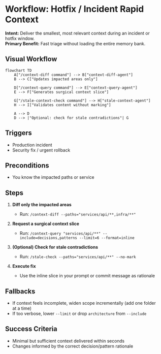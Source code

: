 # Workflow: Hotfix / Incident Rapid Context

**Intent:** Deliver the smallest, most relevant context during an incident or hotfix window.  
**Primary Benefit:** Fast triage without loading the entire memory bank.

## Visual Workflow

```mermaid
flowchart TD
    A["/context-diff command"] --> B["context-diff-agent"]
    B --> C["Updates impacted areas only"]
    
    D["/context-query command"] --> E["context-query-agent"]
    E --> F["Generates surgical context slice"]
    
    G["/stale-context-check command"] --> H["stale-context-agent"]
    H --> I["Validates content without marking"]
    
    A --> D
    D --> |"Optional: check for stale contradictions"| G
```

## Triggers
- Production incident
- Security fix / urgent rollback

## Preconditions
- You know the impacted paths or service

## Steps
1) **Diff only the impacted areas**
   - Run: `/context-diff --paths="services/api/**,infra/**"`

2) **Request a surgical context slice**
   - Run: `/context-query "services/api/**" --include=decisions,patterns --limit=6 --format=inline`

3) **(Optional) Check for stale contradictions**
   - Run: `/stale-check --paths="services/api/**" --no-mark`

4) **Execute fix**
   - Use the inline slice in your prompt or commit message as rationale

## Fallbacks
- If context feels incomplete, widen scope incrementally (add one folder at a time)
- If too verbose, lower `--limit` or drop `architecture` from `--include`

## Success Criteria
- Minimal but sufficient context delivered within seconds
- Changes informed by the correct decision/pattern rationale
